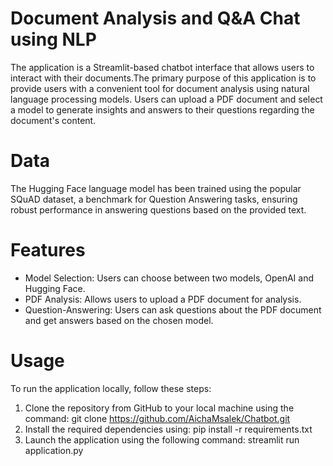 # Document Analysis and Q&A Chat using NLP 
The application is a Streamlit-based chatbot interface that allows users to interact with their documents.The primary purpose of this application is to provide users with a convenient tool for document analysis using natural language processing models. Users can upload a PDF document and select a model to generate insights and answers to their questions regarding the document's content.
# Data
The Hugging Face language model has been trained using the popular SQuAD dataset, a benchmark for Question Answering tasks, ensuring robust performance in answering questions based on the provided text.
# Features
- Model Selection: Users can choose between two models, OpenAI and Hugging Face.
- PDF Analysis: Allows users to upload a PDF document for analysis.
- Question-Answering: Users can ask questions about the PDF document and get answers based on the chosen model.
# Usage
To run the application locally, follow these steps:
1. Clone the repository from GitHub to your local machine using the command: git clone https://github.com/AichaMsalek/Chatbot.git
2. Install the required dependencies using: pip install -r requirements.txt
3. Launch the application using the following command: streamlit run application.py

